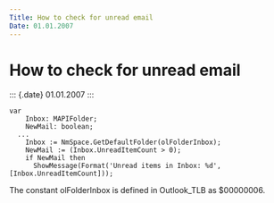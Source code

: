 ```yaml
---
Title: How to check for unread email
Date: 01.01.2007
---
```



How to check for unread email
=============================

::: {.date}
01.01.2007
:::

    var
        Inbox: MAPIFolder;
        NewMail: boolean;
      ...
        Inbox := NmSpace.GetDefaultFolder(olFolderInbox);
        NewMail := (Inbox.UnreadItemCount > 0);
        if NewMail then
          ShowMessage(Format('Unread items in Inbox: %d', [Inbox.UnreadItemCount]));

The constant olFolderInbox is defined in Outlook\_TLB as $00000006.
